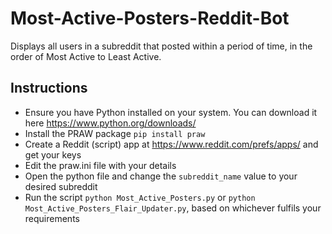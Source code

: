 # Most-Active-Posters-Reddit-Bot
Displays all users in a subreddit that posted within a period of time, in the order of Most Active to Least Active.

## Instructions
- Ensure you have Python installed on your system. You can download it here https://www.python.org/downloads/
- Install the PRAW package ```pip install praw```
- Create a Reddit (script) app at https://www.reddit.com/prefs/apps/ and get your keys
- Edit the praw.ini file with your details
- Open the python file and change the ```subreddit_name``` value to your desired subreddit
- Run the script ```python Most_Active_Posters.py``` or ```python Most_Active_Posters_Flair_Updater.py```, based on whichever fulfils your requirements
